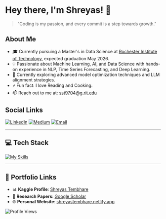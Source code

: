 # Hey there, I'm Shreyas! 👋

> "Coding is my passion, and every commit is a step towards growth."

## About Me
- 🎓 Currently pursuing a Master's in Data Science at [Rochester Institute of Technology](https://www.rit.edu), expected graduation May 2026.
- 💡 Passionate about Machine Learning, AI, and Data Science with hands-on experience in NLP, Time Series Forecasting, and Deep Learning.
- 🌱 Currently exploring advanced model optimization techniques and LLM alignment strategies.
- ⚡ Fun fact: I love Reading and Cooking.
- 📫 Reach out to me at: [sst9704@g.rit.edu](mailto:sst9704@g.rit.edu)

## Social Links
[![LinkedIn](https://img.shields.io/badge/LinkedIn-0A66C2?style=for-the-badge&logo=linkedin)](https://www.linkedin.com/in/shreyas-tembhare/) [![Medium](https://img.shields.io/badge/Medium-000000?style=for-the-badge&logo=medium)](https://medium.com/turing-around) [![Email](https://img.shields.io/badge/Email-D14836?style=for-the-badge&logo=gmail)](mailto:sst9704@g.rit.edu)

---

## 💻 Tech Stack
[![My Skills](https://skillicons.dev/icons?i=python,java,sql,tensorflow,pytorch,scikit,aws,git,docker,tableau,powerbi,spark&perline=12)](https://skillicons.dev)

---

## 🔗 Portfolio Links
- 📊 **Kaggle Profile**: [Shreyas Tembhare](https://www.kaggle.com/shreyastembhare)
- 📄 **Research Papers**: [Google Scholar](https://scholar.google.com/citations?user=hJtDkRcAAAAJ&hl=en)
- 🌐 **Personal Website**: [shreyastembhare.netlify.app](https://shreyastembhare.netlify.app/)

<!-- Profile Views Counter -->
![Profile Views](https://komarev.com/ghpvc/?username=ShreyasTembhare&color=brightgreen)
